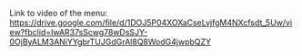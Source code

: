 Link to video of the menu: https://drive.google.com/file/d/1DOJ5P04XOXaCseLvjfgM4NXcfsdt_5Uw/view?fbclid=IwAR37sScwg78wDsSJY-0OjByALM3ANiYYgbrTUJGdGrAl8Q8WodG4jwpbQZY
